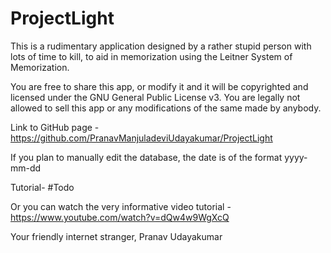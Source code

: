 # ProjectLight

This is a rudimentary application designed by a rather stupid person with lots of time to kill, to aid in memorization using the Leitner System of Memorization.

You are free to share this app, or modify it and it will be copyrighted and licensed under the GNU General Public License v3.
You are legally not allowed to sell this app or any modifications of the same made by anybody.

Link to GitHub page - https://github.com/PranavManjuladeviUdayakumar/ProjectLight

If you plan to manually edit the database, the date is of the format yyyy-mm-dd

Tutorial-
 #Todo

Or you can watch the very informative video tutorial - https://www.youtube.com/watch?v=dQw4w9WgXcQ

Your friendly internet stranger,
Pranav Udayakumar